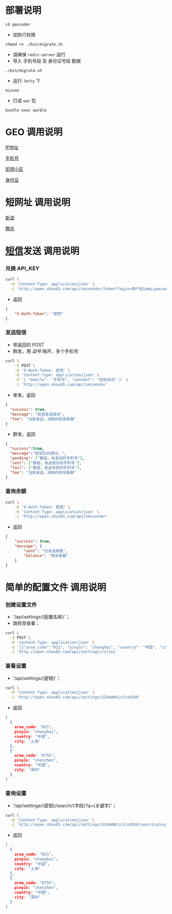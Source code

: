 部署说明
====

`cd geocoder`
* 加执行权限

`chmod +x ./bin/migrate.sh`
* 请确保 `redis-server` 运行
* 导入 手机号段 及 身份证号段 数据

`./bin/migrate.sh`
* 运行 `Jetty` 下

`mizuno`
* 打成 `war` 包

`bundle exec warble`


GEO 调用说明
====

[IP地址](http://open.shou65.com/api/geocoder/113.140.219.74)

[手机号](http://open.shou65.com/api/geocoder/18016245161)

[凯翔小区](http://open.shou65.com/api/geocoder/凯翔小区)

[身份证](http://open.shou65.com/api/geocoder/610103198006220000)

短网址 调用说明
====

[新浪](http://open.shou65.com/api/shortener/sina?long_url=http%3a%2f%2fwww.google.com%2flogin.jsp?user_id=1)

[腾讯](http://open.shou65.com/api/shortener/tencent?long_url=http%3a%2f%2fwww.google.com%2flogin.jsp?user_id=1)

[短信](http://smsbao.com)发送 调用说明
====

### 兑换 API_KEY


```bash
curl \
  -H 'Content-Type: application/json' \
  -i 'http://open.shou65.com/api/smssender/token?login=用户名&amp;passwd=密码'		
```
* 返回

```json
{
	"X-Auth-Token": "密钥"
}
```

### 发送短信
* 带返回的 POST
* 群发，用 *逗号* 隔开，多个手机号

```bash
curl \
	-X POST \
	-H 'X-Auth-Token: 密钥' \
	-H 'Content-Type: application/json' \
	-d '{ "mobile": "手机号", "content": "短信测试" }' \
	-i 'http://open.shou65.com/api/smssender'
```
* 单发，返回

```json
{
  "success": true,
  "message": "短信发送成功",
  "fee": "当前发送，消耗的短信条数"
}
```

* 群发，返回

```json
{
  "success":true,
  "message":"短信队列成功。",
  "pending": ["数组，未发送的手机号"],
  "sent": ["数组，发送成功的手机号"],
  "fail": ["数组，发送失败的手机号"],
  "fee": "当前发送，消耗的短信条数"
}
```



### 查询余额

```bash
curl \
	-H 'X-Auth-Token: 密钥' \
	-H 'Content-Type: application/json' \
	-i 'http://open.shou65.com/api/smssender'
```
* 返回

```json
{
    "success": true,
    "message": {
        "sent": "已发送条数",
        "balance": "剩余条数"
    }
}
```
简单的配置文件 调用说明
====

### 创建设置文件
* '/api/settings/{配置名称}'；
* 跳转至查看；

```bash
curl \
  -X POST \
  -H 'Content-Type: application/json' \
  -d '[{"area_code":"021", "pinyin": "shanghai", "country": "中国", "city": "上海"},{"area_code":"0755", "pinyin": "shenzhen", "country": "中国", "city": "深圳"}]' \
  -i 'http://open.shou65.com/api/settings/cities'
```

### 查看设置
* '/api/settings/{密钥}'；

```bash
curl \
  -H 'Content-Type: application/json' \
  -i 'http://open.shou65.com/api/settings/S2hmUWticlcxd1U9'
```
* 返回

```json
[
  {
    area_code: "021",
    pinyin: "shanghai",
    country: "中国",
    city: "上海"
  },
  {
    area_code: "0755",
    pinyin: "shenzhen",
    country: "中国",
    city: "深圳"
  }
]
```

### 查询设置
* '/api/settings/{密钥}/search/{字段}?q={关键字}'；

```bash
curl \
  -H 'Content-Type: application/json' \
  -i 'http://open.shou65.com/api/settings/S2hmUWticlcxd1U9/search/pinyin?q=sh'
```
* 返回

```json
[
  {
    area_code: "021",
    pinyin: "shanghai",
    country: "中国",
    city: "上海"
  },
  {
    area_code: "0755",
    pinyin: "shenzhen",
    country: "中国",
    city: "深圳"
  }
]
```
